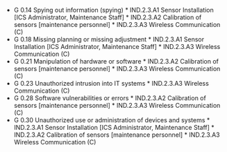 * G 0.14 Spying out information (spying)
         * IND.2.3.A1 Sensor Installation [ICS Administrator, Maintenance Staff]
         * IND.2.3.A2 Calibration of sensors [maintenance personnel]
         * IND.2.3.A3 Wireless Communication (C)
* G 0.18 Missing planning or missing adjustment
         * IND.2.3.A1 Sensor Installation [ICS Administrator, Maintenance Staff]
         * IND.2.3.A3 Wireless Communication (C)
* G 0.21 Manipulation of hardware or software
         * IND.2.3.A2 Calibration of sensors [maintenance personnel]
         * IND.2.3.A3 Wireless Communication (C)
* G 0.23 Unauthorized intrusion into IT systems
         * IND.2.3.A3 Wireless Communication (C)
* G 0.28 Software vulnerabilities or errors
         * IND.2.3.A2 Calibration of sensors [maintenance personnel]
         * IND.2.3.A3 Wireless Communication (C)
* G 0.30 Unauthorized use or administration of devices and systems
         * IND.2.3.A1 Sensor Installation [ICS Administrator, Maintenance Staff]
         * IND.2.3.A2 Calibration of sensors [maintenance personnel]
         * IND.2.3.A3 Wireless Communication (C)
